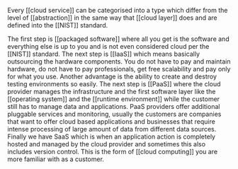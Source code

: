 Every [[cloud service]] can be categorised into a type which differ from the level of [[abstraction]] in the same way that [[cloud layer]] does and are defined into the [[NIST]] standard.

The first step is [[packaged software]] where all you get is the software and everything else is up to you and is not even considered cloud per the [[NIST]] standard.
The next step is [[IaaS]] which means basically outsourcing the hardware components. You do not have to pay and maintain hardware, do not have to pay professionals, get free scalability and pay only for what you use. Another advantage is the ability to create and destroy testing environments so easily.
The next step is [[PaaS]] where the cloud provider manages the infrastructure and the first software layer like the [[operating system]] and the [[runtime environment]] while the customer still has to manage data and applications. PaaS providers offer additional pluggable services and monitoring, usually the customers are companies that want to offer cloud based applications and businesses that require intense processing of large amount of data from different data sources.
Finally we have SaaS which is when an application action is completely hosted and managed by the cloud provider and sometimes this also includes version control. This is the form of [[cloud computing]] you are more familiar with as a customer.
